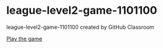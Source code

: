 # league-level2-game-1101100
league-level2-game-1101100 created by GitHub Classroom

<a href="https://github.com/League-level2-student/league-level2-game-1101100/blob/master/Game.jar?raw=true">Play the game</a>
